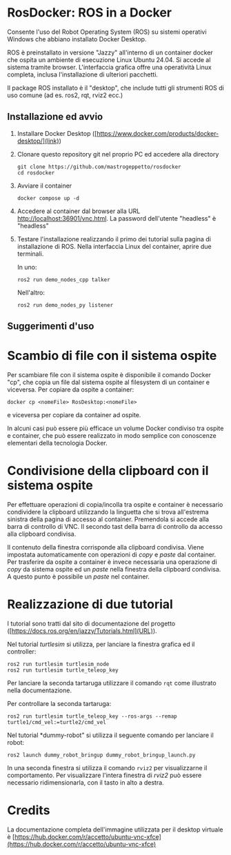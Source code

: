 # RosDocker: ROS in a Docker
Consente l'uso del Robot Operating System (ROS) su sistemi operativi Windows che abbiano installato Docker Desktop.

ROS è preinstallato in versione "Jazzy" all'interno di un container docker che ospita un ambiente di esecuzione Linux Ubuntu 24.04. Si accede al sistema tramite browser. L'interfaccia grafica offre una operatività Linux completa, inclusa l'installazione di ulteriori pacchetti.

Il package ROS installato è il "desktop", che include tutti gli strumenti ROS di uso comune (ad es. ros2, rqt, rviz2 ecc.)

## Installazione ed avvio

 1. Installare Docker Desktop ([https://www.docker.com/products/docker-desktop/](link))
 2. Clonare questo repository git nel proprio PC ed accedere alla directory
    
        git clone https://github.com/mastrogeppetto/rosdocker
        cd rosdocker
    
 4. Avviare il container

        docker compose up -d

 5. Accedere al container dal browser alla URL [http://localhost:36901/vnc.html](http://localhost:36901/vnc.html). La password dell'utente "headless" è "headless"
 6. Testare l'installazione realizzando il primo dei tutorial sulla pagina di installazione di ROS. Nella interfaccia Linux del container, aprire due terminali.
    
    In uno:

        ros2 run demo_nodes_cpp talker

    Nell'altro:

        ros2 run demo_nodes_py listener


## Suggerimenti d'uso

# Scambio di file con il sistema ospite

Per scambiare file con il sistema ospite è disponibile il comando Docker "cp", che copia un file dal sistema ospite al filesystem di un container e viceversa. Per copiare da ospite a container:

    docker cp <nomeFile> RosDesktop:<nomeFile>

e viceversa per copiare da container ad ospite.

In alcuni casi può essere più efficace un volume Docker condiviso tra ospite e container, che può essere realizzato in modo semplice con conoscenze elementari della tecnologia Docker.

# Condivisione della clipboard con il sistema ospite

Per effettuare operazioni di copia/incolla tra ospite e container è necessario condividere la clipboard utilizzando la linguetta che si trova all'estrema sinistra della pagina di accesso al container. Premendola si accede alla barra di controllo di VNC. Il secondo tast della barra di controllo da accesso alla clipboard condivisa.

Il contenuto della finestra corrisponde alla clipboard condivisa. Viene impostata automaticamente con operazioni di *copy* e *paste* dal container. Per trasferire da ospite a container è invece necessaria una operazione di *copy* da sistema ospite ed un *paste* nella finestra della clipboard condivisa. A questo punto è possibile un *paste* nel container.

# Realizzazione di due tutorial

I tutorial sono tratti dal sito di documentazione del progetto ([https://docs.ros.org/en/jazzy/Tutorials.html](URL)).

Nel tutorial *turtlesim* si utilizza, per lanciare la finestra grafica ed il controller:

    ros2 run turtlesim turtlesim_node
    ros2 run turtlesim turtle_teleop_key  

Per lanciare la seconda tartaruga utilizzare il comando `rqt` come illustrato nella documentazione.

Per controllare la seconda tartaruga:

    ros2 run turtlesim turtle_teleop_key --ros-args --remap turtle1/cmd_vel:=turtle2/cmd_vel

Nel tutorial *dummy-robot" si utilizza il seguente comando per lanciare il robot:

    ros2 launch dummy_robot_bringup dummy_robot_bringup_launch.py

In una seconda finestra si utilizza il comando `rviz2` per visualizzarne il comportamento. Per visualizzare l'intera finestra di *rviz2* può essere necessario ridimensionarla, con il tasto in alto a destra.

# Credits
La documentazione completa dell'immagine utilizzata per il desktop virtuale è [https://hub.docker.com/r/accetto/ubuntu-vnc-xfce](https://hub.docker.com/r/accetto/ubuntu-vnc-xfce)
